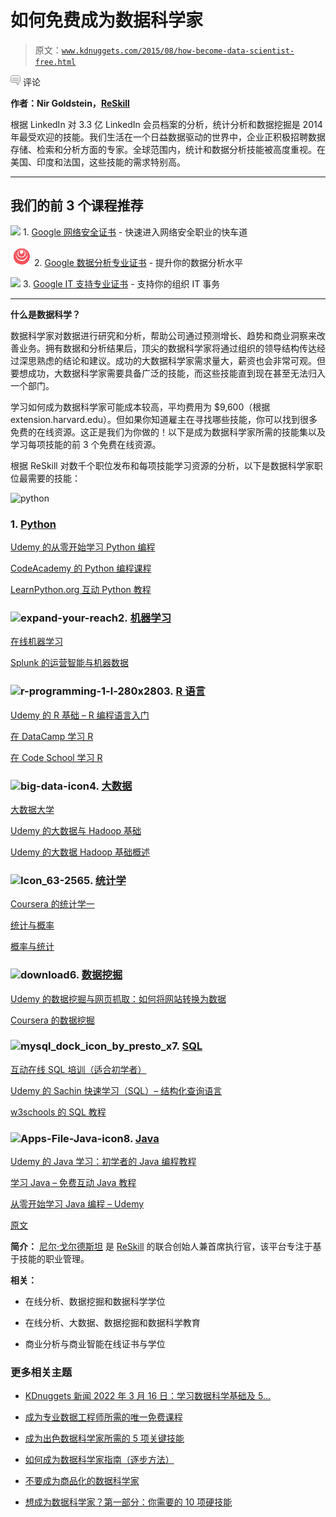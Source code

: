 # 如何免费成为数据科学家

> 原文：[`www.kdnuggets.com/2015/08/how-become-data-scientist-free.html`](https://www.kdnuggets.com/2015/08/how-become-data-scientist-free.html)

![c](img/3d9c022da2d331bb56691a9617b91b90.png) 评论

**作者：Nir Goldstein，[ReSkill](https://www.reskill.me/)**

根据 LinkedIn 对 3.3 亿 LinkedIn 会员档案的分析，统计分析和数据挖掘是 2014 年最受欢迎的技能。我们生活在一个日益数据驱动的世界中，企业正积极招聘数据存储、检索和分析方面的专家。全球范围内，统计和数据分析技能被高度重视。在美国、印度和法国，这些技能的需求特别高。

* * *

## 我们的前 3 个课程推荐

![](img/0244c01ba9267c002ef39d4907e0b8fb.png) 1\. [Google 网络安全证书](https://www.kdnuggets.com/google-cybersecurity) - 快速进入网络安全职业的快车道

![](img/e225c49c3c91745821c8c0368bf04711.png) 2\. [Google 数据分析专业证书](https://www.kdnuggets.com/google-data-analytics) - 提升你的数据分析水平

![](img/0244c01ba9267c002ef39d4907e0b8fb.png) 3\. [Google IT 支持专业证书](https://www.kdnuggets.com/google-itsupport) - 支持你的组织 IT 事务

* * *

**什么是数据科学？**

数据科学家对数据进行研究和分析，帮助公司通过预测增长、趋势和商业洞察来改善业务。拥有数据和分析结果后，顶尖的数据科学家将通过组织的领导结构传达经过深思熟虑的结论和建议。成功的大数据科学家需求量大，薪资也会非常可观。但要想成功，大数据科学家需要具备广泛的技能，而这些技能直到现在甚至无法归入一个部门。

学习如何成为数据科学家可能成本较高，平均费用为 $9,600（根据 extension.harvard.edu）。但如果你知道雇主在寻找哪些技能，你可以找到很多免费的在线资源。这正是我们为你做的！以下是成为数据科学家所需的技能集以及学习每项技能的前 3 个免费在线资源。

根据 ReSkill 对数千个职位发布和每项技能学习资源的分析，以下是数据科学家职位最需要的技能：

![python](img/ffea8f18586a93ac32702fce3b5434a3.png)

### 1\. [Python](https://www.reskill.me/skills/python)

[Udemy 的从零开始学习 Python 编程](https://www.udemy.com/learn-python-programming-from-scratch/?dtcode=Y8tHdUo2GWxI)

[CodeAcademy 的 Python 编程课程](https://www.codecademy.com/tracks/python)

[LearnPython.org 互动 Python 教程](http://www.learnpython.org/)

### ![expand-your-reach](img/58b80df8a8816878888953bca80bdda6.png)2. [机器学习](https://www.reskill.me/skills/machine-learning)

[在线机器学习](https://www.coursera.org/learn/machine-learning)

[Splunk 的运营智能与机器数据](https://www.udemy.com/operational-intelligence-and-machine-data-with-splunk/)

### ![r-programming-1-l-280x280](img/e655e86fbff4329ee7f5563b4eefed6a.png)3. [R 语言](https://www.reskill.me/skills/r)

[Udemy 的 R 基础 – R 编程语言入门](https://www.udemy.com/r-basics/?dtcode=GLwzuIc2GWEW)

[在 DataCamp 学习 R](https://www.datacamp.com/courses/free-introduction-to-r)

[在 Code School 学习 R](https://www.codeschool.com/courses/try-r)

### ![big-data-icon](http://blog.reskill.me/wp-content/uploads/2015/07/big-data-icon.png)4\. [大数据](https://www.reskill.me/skills/big-data)

[大数据大学](http://bigdatauniversity.com/)

[Udemy 的大数据与 Hadoop 基础](https://www.udemy.com/big-data-and-hadoop-essentials-free-tutorial/?dtcode=Z0cAVQ02GWtu)

[Udemy 的大数据 Hadoop 基础概述](https://www.udemy.com/overview-of-big-data-hadoop/?dtcode=TCMfbcJ2GWK6)

### ![Icon_63-256](img/e7a370babe95392f75b761ccab9e5c5b.png)5\. [统计学](https://www.reskill.me/skills/statistics)

[Coursera 的统计学一](https://www.coursera.org/course/stats1)

[统计与概率](http://stattrek.com/)

[概率与统计](http://oli.cmu.edu/courses/free-open/statistics-course-details/)

### ![download](img/8fa7e6900e29452f4be9ddf3227a409d.png)6\. [数据挖掘](https://www.reskill.me/skills/data-mining)

[Udemy 的数据挖掘与网页抓取：如何将网站转换为数据](https://www.udemy.com/scraping-and-data-mining-for-beginners-and-pros/?dtcode=OiThMBJ2GWAW)

[Coursera 的数据挖掘](https://www.coursera.org/course/mmds)

### ![mysql_dock_icon_by_presto_x](img/cf947f06cd22b9a55cd5e45a805465c4.png)7\. [SQL](https://www.reskill.me/skills/sql)

[互动在线 SQL 培训（适合初学者）](http://www.sqlcourse.com/)

[Udemy 的 Sachin 快速学习（SQL）– 结构化查询语言](https://www.udemy.com/sachin-quickly-learns-sql/?dtcode=35dX3aC2GWAW)

[w3schools 的 SQL 教程](http://www.w3schools.com/sql/)

### ![Apps-File-Java-icon](img/693fe3ac071e08159661f019b881c3c2.png)8\. [Java](https://www.reskill.me/skills/java)

[Udemy 的 Java 学习：初学者的 Java 编程教程](https://www.udemy.com/java-tutorial/?dtcode=aCbOkF12GW2n)

[学习 Java – 免费互动 Java 教程](http://www.learnjavaonline.org/)

[从零开始学习 Java 编程 – Udemy](https://www.udemy.com/learn-java-programming-from-scratch/?dtcode=quVznwK2GWwL)

[原文](http://blog.reskill.me/how-to-become-data-scientist-for-free/)

**简介：** [尼尔·戈尔德斯坦](https://www.linkedin.com/profile/view?id=44570234) 是 [ReSkill](http://blog.reskill.me) 的联合创始人兼首席执行官，该平台专注于基于技能的职业管理。

**相关：**

+   在线分析、数据挖掘和数据科学学位

+   在线分析、大数据、数据挖掘和数据科学教育

+   商业分析与商业智能在线证书与学位

### 更多相关主题

+   [KDnuggets 新闻 2022 年 3 月 16 日：学习数据科学基础及 5…](https://www.kdnuggets.com/2022/n11.html)

+   [成为专业数据工程师所需的唯一免费课程](https://www.kdnuggets.com/the-only-free-course-you-need-to-become-a-professional-data-engineer)

+   [成为出色数据科学家所需的 5 项关键技能](https://www.kdnuggets.com/2021/12/5-key-skills-needed-become-great-data-scientist.html)

+   [如何成为数据科学家指南（逐步方法）](https://www.kdnuggets.com/2021/05/guide-become-data-scientist.html)

+   [不要成为商品化的数据科学家](https://www.kdnuggets.com/2022/10/commoditized-data-scientist.html)

+   [想成为数据科学家？第一部分：你需要的 10 项硬技能](https://www.kdnuggets.com/want-to-become-a-data-scientist-part-1-10-hard-skills-you-need)
